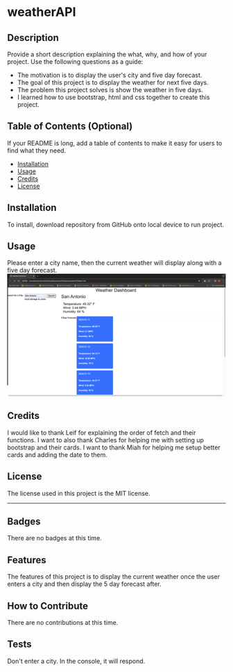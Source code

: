 # weatherAPI

## Description

Provide a short description explaining the what, why, and how of your project. Use the following questions as a guide:

- The motivation is to display the user's city and five day forecast.
- The goal of this project is to display the weather for next five days.
- The problem this project solves is show the weather in five days.
- I learned how to use bootstrap, html and css together to create this project.

## Table of Contents (Optional)

If your README is long, add a table of contents to make it easy for users to find what they need.

- [Installation](#installation)
- [Usage](#usage)
- [Credits](#credits)
- [License](#license)

## Installation

To install, download repository from GitHub onto local device to run project.

## Usage

Please enter a city name, then the current weather will display along with a five day forecast.
    ![alt text](./assets/images/ScreenshotWeatherAPI.png)

## Credits

I would like to thank Leif for explaining the order of fetch and their functions. I want to also thank Charles for helping me with setting up bootstrap and their cards. I want to thank Miah for helping me setup better cards and adding the date to them.

## License

The license used in this project is the MIT license.

---

## Badges

There are no badges at this time.

## Features

The features of this project is to display the current weather once the user enters a city and then display the 5 day forecast after.

## How to Contribute

There are no contributions at this time.

## Tests

Don't enter a city. In the console, it will respond.